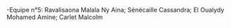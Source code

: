 -Equipe n°5:
Ravalisaona Malala Ny Aina;
Sénécaille Cassandra;
El Oualydy Mohamed Amine;
Carlet Malcolm
